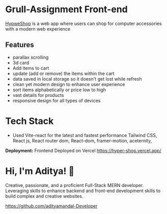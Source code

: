 
# Grull-Assignment Front-end
[HypweShop](https://hyper-shop.vercel.app/) is a web app where users can shop for computer accessories with a modern web experience 


## Features

- parallax scrolling
- 3d card
- Add items to cart 
- update (add or remove) the items within the cart
- data saved in local storage so it doesn't get lost while refresh
- clean yet modern design to enhance user experience 
- sort items alphabetically or price low to high
- vast details for products
- responsive design for all types of devices



# Tech Stack
 - Used Vite-react for the latest and fastest performance
 Tailwind CSS, React js, React router dom, React-dom, framer-motion, aceternity, 


**Deployment:** Frontend Deployed on Vercel 
https://hyper-shop.vercel.app/


# Hi, I'm Aditya! 👋

Creative, passionate, and a proficient Full-Stack MERN developer. Leveraging skills to enhance backend and front-end development skills to build complex and creative websites.

https://github.com/adityamandal-Developer
